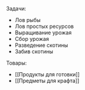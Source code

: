 Задачи:
- Лов рыбы
- Лов простых ресурсов
- Выращивание урожая
- Сбор урожая
- Разведение скотины
- Забив скотины

Товары:
- [[Продукты для готовки]]
- [[Предметы для крафта]]